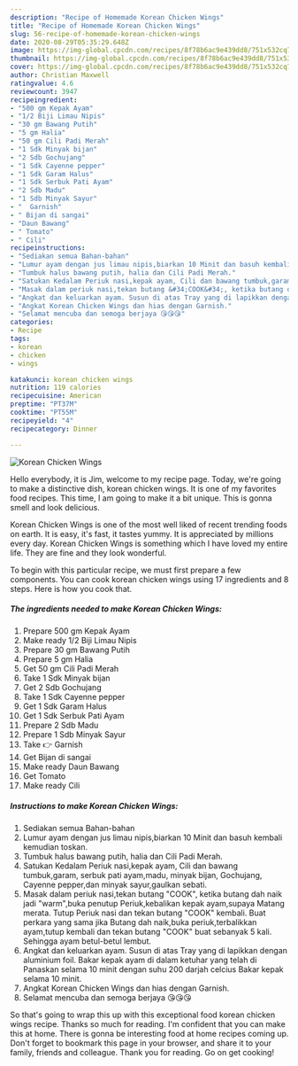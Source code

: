 ```yaml
---
description: "Recipe of Homemade Korean Chicken Wings"
title: "Recipe of Homemade Korean Chicken Wings"
slug: 56-recipe-of-homemade-korean-chicken-wings
date: 2020-08-29T05:35:29.648Z
image: https://img-global.cpcdn.com/recipes/8f78b6ac9e439dd8/751x532cq70/korean-chicken-wings-resipi-foto-utama.jpg
thumbnail: https://img-global.cpcdn.com/recipes/8f78b6ac9e439dd8/751x532cq70/korean-chicken-wings-resipi-foto-utama.jpg
cover: https://img-global.cpcdn.com/recipes/8f78b6ac9e439dd8/751x532cq70/korean-chicken-wings-resipi-foto-utama.jpg
author: Christian Maxwell
ratingvalue: 4.6
reviewcount: 3947
recipeingredient:
- "500 gm Kepak Ayam"
- "1/2 Biji Limau Nipis"
- "30 gm Bawang Putih"
- "5 gm Halia"
- "50 gm Cili Padi Merah"
- "1 Sdk Minyak bijan"
- "2 Sdb Gochujang"
- "1 Sdk Cayenne pepper"
- "1 Sdk Garam Halus"
- "1 Sdk Serbuk Pati Ayam"
- "2 Sdb Madu"
- "1 Sdb Minyak Sayur"
- "  Garnish"
- " Bijan di sangai"
- "Daun Bawang"
- " Tomato"
- " Cili"
recipeinstructions:
- "Sediakan semua Bahan-bahan"
- "Lumur ayam dengan jus limau nipis,biarkan 10 Minit dan basuh kembali kemudian toskan."
- "Tumbuk halus bawang putih, halia dan Cili Padi Merah."
- "Satukan Kedalam Periuk nasi,kepak ayam, Cili dan bawang tumbuk,garam, serbuk pati ayam,madu, minyak bijan, Gochujang, Cayenne pepper,dan minyak sayur,gaulkan sebati."
- "Masak dalam periuk nasi,tekan butang &#34;COOK&#34;, ketika butang dah naik jadi &#34;warm&#34;,buka penutup Periuk,kebalikan kepak ayam,supaya Matang merata. Tutup Periuk nasi dan tekan butang &#34;COOK&#34; kembali. Buat perkara yang sama jika Butang dah naik,buka periuk,terbalikkan ayam,tutup kembali dan tekan butang &#34;COOK&#34; buat sebanyak 5 kali. Sehingga ayam betul-betul lembut."
- "Angkat dan keluarkan ayam. Susun di atas Tray yang di lapikkan dengan aluminium foil. Bakar kepak ayam di dalam ketuhar yang telah di Panaskan selama 10 minit dengan suhu 200 darjah celcius Bakar kepak selama 10 minit."
- "Angkat Korean Chicken Wings dan hias dengan Garnish."
- "Selamat mencuba dan semoga berjaya 😘😘😘"
categories:
- Recipe
tags:
- korean
- chicken
- wings

katakunci: korean chicken wings 
nutrition: 119 calories
recipecuisine: American
preptime: "PT37M"
cooktime: "PT55M"
recipeyield: "4"
recipecategory: Dinner

---
```



![Korean Chicken Wings](https://img-global.cpcdn.com/recipes/8f78b6ac9e439dd8/751x532cq70/korean-chicken-wings-resipi-foto-utama.jpg)

Hello everybody, it is Jim, welcome to my recipe page. Today, we're going to make a distinctive dish, korean chicken wings. It is one of my favorites food recipes. This time, I am going to make it a bit unique. This is gonna smell and look delicious.



Korean Chicken Wings is one of the most well liked of recent trending foods on earth. It is easy, it's fast, it tastes yummy. It is appreciated by millions every day. Korean Chicken Wings is something which I have loved my entire life. They are fine and they look wonderful.


To begin with this particular recipe, we must first prepare a few components. You can cook korean chicken wings using 17 ingredients and 8 steps. Here is how you cook that.

<!--inarticleads1-->

##### The ingredients needed to make Korean Chicken Wings:

1. Prepare 500 gm Kepak Ayam
1. Make ready 1/2 Biji Limau Nipis
1. Prepare 30 gm Bawang Putih
1. Prepare 5 gm Halia
1. Get 50 gm Cili Padi Merah
1. Take 1 Sdk Minyak bijan
1. Get 2 Sdb Gochujang
1. Take 1 Sdk Cayenne pepper
1. Get 1 Sdk Garam Halus
1. Get 1 Sdk Serbuk Pati Ayam
1. Prepare 2 Sdb Madu
1. Prepare 1 Sdb Minyak Sayur
1. Take  👉 Garnish
1. Get  Bijan di sangai
1. Make ready Daun Bawang
1. Get  Tomato
1. Make ready  Cili




<!--inarticleads2-->

##### Instructions to make Korean Chicken Wings:

1. Sediakan semua Bahan-bahan
1. Lumur ayam dengan jus limau nipis,biarkan 10 Minit dan basuh kembali kemudian toskan.
1. Tumbuk halus bawang putih, halia dan Cili Padi Merah.
1. Satukan Kedalam Periuk nasi,kepak ayam, Cili dan bawang tumbuk,garam, serbuk pati ayam,madu, minyak bijan, Gochujang, Cayenne pepper,dan minyak sayur,gaulkan sebati.
1. Masak dalam periuk nasi,tekan butang &#34;COOK&#34;, ketika butang dah naik jadi &#34;warm&#34;,buka penutup Periuk,kebalikan kepak ayam,supaya Matang merata. Tutup Periuk nasi dan tekan butang &#34;COOK&#34; kembali. Buat perkara yang sama jika Butang dah naik,buka periuk,terbalikkan ayam,tutup kembali dan tekan butang &#34;COOK&#34; buat sebanyak 5 kali. Sehingga ayam betul-betul lembut.
1. Angkat dan keluarkan ayam. Susun di atas Tray yang di lapikkan dengan aluminium foil. Bakar kepak ayam di dalam ketuhar yang telah di Panaskan selama 10 minit dengan suhu 200 darjah celcius Bakar kepak selama 10 minit.
1. Angkat Korean Chicken Wings dan hias dengan Garnish.
1. Selamat mencuba dan semoga berjaya 😘😘😘




So that's going to wrap this up with this exceptional food korean chicken wings recipe. Thanks so much for reading. I'm confident that you can make this at home. There is gonna be interesting food at home recipes coming up. Don't forget to bookmark this page in your browser, and share it to your family, friends and colleague. Thank you for reading. Go on get cooking!
